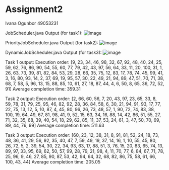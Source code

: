 # Assignment2
Ivana Ogunbor 49053231

JobScheduler.java Output (for task1):
![image](https://github.com/user-attachments/assets/d86c16b9-a901-484f-810e-d1bf936418eb)

PriorityJobScheduler.java Output (for task2):
![image](https://github.com/user-attachments/assets/3cdcba10-a6a8-4c3d-b5a1-aac56554bec2)


DynamicJobScheduler.java Output (for task3):
![image](https://github.com/user-attachments/assets/86d5d278-c846-46c0-b096-308a037cf5a6)



Task 1 output:
Execution order: [9, 23, 34, 46, 98, 32, 67, 92, 48, 40, 24, 25, 59, 62, 76, 86, 90, 54, 55, 60, 77, 79, 42, 43, 97, 56, 64, 33, 11, 20, 100, 31, 1, 26, 63, 73, 39, 81, 82, 84, 53, 29, 28, 66, 35, 75, 12, 83, 17, 78, 74, 45, 99, 41, 3, 16, 80, 93, 14, 2, 37, 69, 19, 95, 57, 30, 22, 49, 21, 94, 89, 47, 51, 70, 71, 38, 68, 7, 58, 5, 96, 13, 15, 88, 85, 10, 61, 27, 18, 87, 44, 4, 6, 50, 8, 65, 36, 72, 52, 91]
Average completion time: 359.31

Task 2 output:
Execution order: [2, 66, 60, 56, 7, 20, 43, 97, 23, 65, 33, 8, 59, 78, 31, 79, 25, 95, 46, 82, 92, 28, 36, 84, 58, 6, 30, 21, 94, 91, 93, 17, 77, 22, 75, 13, 12, 5, 10, 87, 4, 45, 80, 96, 26, 73, 48, 57, 1, 90, 72, 74, 83, 38, 100, 19, 64, 49, 67, 81, 98, 41, 9, 52, 15, 63, 34, 16, 88, 14, 42, 86, 51, 55, 27, 71, 32, 35, 68, 39, 40, 54, 18, 29, 62, 85, 11, 37, 53, 24, 61, 3, 47, 50, 70, 69, 89, 44, 76, 99]
Average completion time: 511.63

Task 3 output:
Execution order: [60, 23, 12, 38, 31, 8, 91, 81, 52, 24, 18, 73, 48, 36, 41, 29, 56, 92, 35, 40, 47, 7, 59, 49, 19, 37, 14, 16, 1, 10, 55, 45, 80, 26, 72, 5, 2, 39, 54, 30, 22, 34, 93, 63, 17, 88, 51, 3, 76, 15, 20, 83, 65, 74, 13, 89, 97, 33, 95, 69, 62, 50, 57, 99, 28, 79, 21, 98, 4, 11, 70, 77, 6, 84, 67, 71, 78, 25, 96, 9, 46, 27, 85, 90, 87, 53, 42, 94, 64, 32, 68, 82, 86, 75, 58, 61, 66, 100, 43, 44]
Average completion time: 205.05

